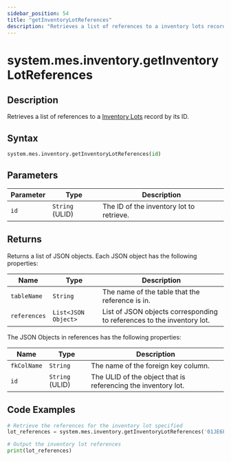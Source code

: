 ```yaml
---
sidebar_position: 54
title: "getInventoryLotReferences"
description: "Retrieves a list of references to a inventory lots record with the given ID."
---
```


# system.mes.inventory.getInventoryLotReferences

## Description

Retrieves a list of references to a [Inventory Lots](../../data-model/inventory-model/inventory-lot) record by its ID.

## Syntax

```python
system.mes.inventory.getInventoryLotReferences(id)
```

## Parameters

| Parameter | Type            | Description                              |
| --------- | --------------- | ---------------------------------------- |
| `id`      | `String` (ULID) | The ID of the inventory lot to retrieve. |

## Returns

Returns a list of JSON objects. Each JSON object has the following properties:

| Name         | Type                | Description                                                            |
| ------------ | ------------------- | ---------------------------------------------------------------------- |
| `tableName`  | `String`            | The name of the table that the reference is in.                        |
| `references` | `List<JSON Object>` | List of JSON objects corresponding to references to the inventory lot. |

The JSON Objects in references has the following properties:

| Name        | Type            | Description                                                   |
| ----------- | --------------- | ------------------------------------------------------------- |
| `fkColName` | `String`        | The name of the foreign key column.                           |
| `id`        | `String` (ULID) | The ULID of the object that is referencing the inventory lot. |

## Code Examples

```python
# Retrieve the references for the inventory lot specified
lot_references = system.mes.inventory.getInventoryLotReferences('01JE6F0CE9-T94PZD8R-TH9J01TJ')

# Output the inventory lot references
print(lot_references)
```
